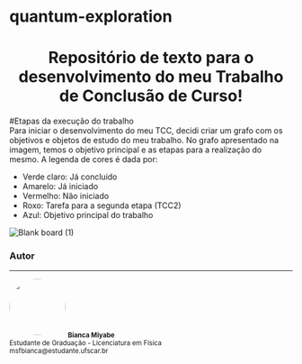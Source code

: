 # quantum-exploration
<h1 align="center">Repositório de texto para o desenvolvimento do meu Trabalho de Conclusão de Curso!</h1>


#Etapas da execução do trabalho
</br>
Para iniciar o desenvolvimento do meu TCC, decidi criar um grafo com os objetivos e objetos de estudo do meu trabalho. No grafo apresentado na imagem, temos o objetivo principal e as etapas para a realização do mesmo. 
A legenda de cores é dada por:
- Verde claro: Já concluido
- Amarelo: Já iniciado
- Vermelho: Não iniciado
- Roxo: Tarefa para a segunda etapa (TCC2)
- Azul: Objetivo principal do trabalho

![Blank board (1)](https://user-images.githubusercontent.com/71079801/155548271-465674d6-4b25-485b-87d3-4516e4a71cd4.png)

  ### Autor
---

 <img style="border-radius: 50%;" src="https://user-images.githubusercontent.com/71079801/155567162-568bed09-a1d4-47d4-b8db-30e97da30e49.jpg" width="100px;" alt=""/>
 <sub><b>Bianca Miyabe</b></sub></a>
 </br>
 <sub>Estudante de Graduação - Licenciatura em Física</sub>
 </br>
 <sub>msfbianca@estudante.ufscar.br
